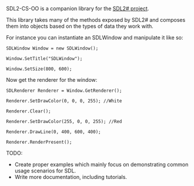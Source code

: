 SDL2-CS-OO is a companion library for the [SDL2# project](https://github.com/flibitijibibo/SDL2-CS).

This library takes many of the methods exposed by SDL2# and composes them into objects based on the types of data they work with.

For instance you can instantiate an SDLWindow and manipulate it like so:

```
SDLWindow Window = new SDLWindow();

Window.SetTitle("SDLWindow");

Window.SetSize(800, 600);
```

Now get the renderer for the window:

```
SDLRenderer Renderer = Window.GetRenderer();

Renderer.SetDrawColor(0, 0, 0, 255); //White

Renderer.Clear();

Renderer.SetDrawColor(255, 0, 0, 255); //Red

Renderer.DrawLine(0, 400, 600, 400);

Renderer.RenderPresent();
```

TODO:
- Create proper examples which mainly focus on demonstrating common usage scenarios for SDL.
- Write more documentation, including tutorials.